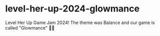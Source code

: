 # level-her-up-2024-glowmance
Level Her Up Game Jam 2024! The theme was Balance and our game is called "Glowmance" 🐛💡
